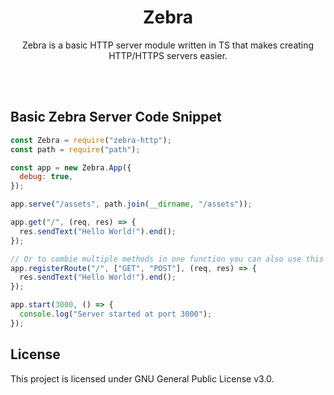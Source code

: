 <h1 align="center"> Zebra </h1>

<p align="center">Zebra is a basic HTTP server module written in TS that makes creating HTTP/HTTPS servers easier.</p>

<br/> <br/>

## Basic Zebra Server Code Snippet

```js
const Zebra = require("zebra-http");
const path = require("path");

const app = new Zebra.App({
  debug: true,
});

app.serve("/assets", path.join(__dirname, "/assets"));

app.get("/", (req, res) => {
  res.sendText("Hello World!").end();
});

// Or to combie multiple methods in one function you can also use this approach.
app.registerRoute("/", ["GET", "POST"], (req, res) => {
  res.sendText("Hello World!").end();
});

app.start(3000, () => {
  console.log("Server started at port 3000");
});
```

## License

This project is licensed under GNU General Public License v3.0.
